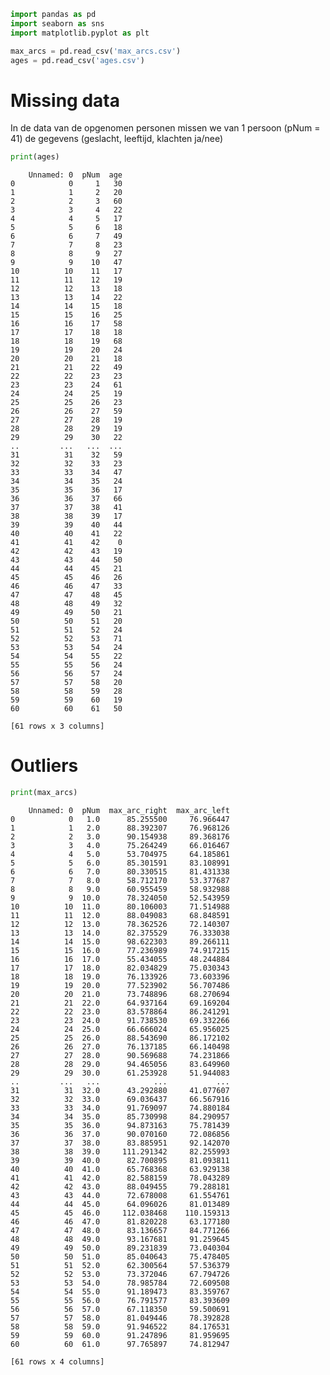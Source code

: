 

```python
import pandas as pd
import seaborn as sns
import matplotlib.pyplot as plt

max_arcs = pd.read_csv('max_arcs.csv')
ages = pd.read_csv('ages.csv')
```

# Missing data

In de data van de opgenomen personen missen we van 1 persoon (pNum = 41) de gegevens (geslacht, leeftijd, klachten ja/nee)


```python
print(ages)
```

        Unnamed: 0  pNum  age
    0            0     1   30
    1            1     2   20
    2            2     3   60
    3            3     4   22
    4            4     5   17
    5            5     6   18
    6            6     7   49
    7            7     8   23
    8            8     9   27
    9            9    10   47
    10          10    11   17
    11          11    12   19
    12          12    13   18
    13          13    14   22
    14          14    15   18
    15          15    16   25
    16          16    17   58
    17          17    18   18
    18          18    19   68
    19          19    20   24
    20          20    21   18
    21          21    22   49
    22          22    23   23
    23          23    24   61
    24          24    25   19
    25          25    26   23
    26          26    27   59
    27          27    28   19
    28          28    29   19
    29          29    30   22
    ..         ...   ...  ...
    31          31    32   59
    32          32    33   23
    33          33    34   47
    34          34    35   24
    35          35    36   17
    36          36    37   66
    37          37    38   41
    38          38    39   17
    39          39    40   44
    40          40    41   22
    41          41    42    0
    42          42    43   19
    43          43    44   50
    44          44    45   21
    45          45    46   26
    46          46    47   33
    47          47    48   45
    48          48    49   32
    49          49    50   21
    50          50    51   20
    51          51    52   24
    52          52    53   71
    53          53    54   24
    54          54    55   22
    55          55    56   24
    56          56    57   24
    57          57    58   20
    58          58    59   28
    59          59    60   19
    60          60    61   50
    
    [61 rows x 3 columns]


# Outliers


```python
print(max_arcs)
```

        Unnamed: 0  pNum  max_arc_right  max_arc_left
    0            0   1.0      85.255500     76.966447
    1            1   2.0      88.392307     76.968126
    2            2   3.0      90.154938     89.368176
    3            3   4.0      75.264249     66.016467
    4            4   5.0      53.704975     64.185861
    5            5   6.0      85.301591     83.108991
    6            6   7.0      80.330515     81.431338
    7            7   8.0      58.712170     53.377687
    8            8   9.0      60.955459     58.932988
    9            9  10.0      78.324050     52.543959
    10          10  11.0      80.106003     71.514988
    11          11  12.0      88.049083     68.848591
    12          12  13.0      78.362526     72.140307
    13          13  14.0      82.375529     76.333038
    14          14  15.0      98.622303     89.266111
    15          15  16.0      77.236989     74.917215
    16          16  17.0      55.434055     48.244884
    17          17  18.0      82.034829     75.030343
    18          18  19.0      76.133926     73.603396
    19          19  20.0      77.523902     56.707486
    20          20  21.0      73.748896     68.270694
    21          21  22.0      64.937164     69.169204
    22          22  23.0      83.578864     86.241291
    23          23  24.0      91.738530     69.332266
    24          24  25.0      66.666024     65.956025
    25          25  26.0      88.543690     86.172102
    26          26  27.0      76.137185     66.140498
    27          27  28.0      90.569688     74.231866
    28          28  29.0      94.465056     83.649960
    29          29  30.0      61.253928     51.944083
    ..         ...   ...            ...           ...
    31          31  32.0      43.292880     41.077607
    32          32  33.0      69.036437     66.567916
    33          33  34.0      91.769097     74.880184
    34          34  35.0      85.730998     84.290957
    35          35  36.0      94.873163     75.781439
    36          36  37.0      90.070160     72.086856
    37          37  38.0      83.885951     92.142070
    38          38  39.0     111.291342     82.255993
    39          39  40.0      82.700895     81.093811
    40          40  41.0      65.768368     63.929138
    41          41  42.0      82.588159     78.043289
    42          42  43.0      88.049455     79.288181
    43          43  44.0      72.678008     61.554761
    44          44  45.0      64.096026     81.013489
    45          45  46.0     112.038468    110.159313
    46          46  47.0      81.820228     63.177180
    47          47  48.0      83.136657     84.771266
    48          48  49.0      93.167681     91.259645
    49          49  50.0      89.231839     73.040304
    50          50  51.0      85.040643     75.478405
    51          51  52.0      62.300564     57.536379
    52          52  53.0      73.372046     67.794726
    53          53  54.0      78.985784     72.609508
    54          54  55.0      91.189473     83.359767
    55          55  56.0      76.791577     83.393609
    56          56  57.0      67.118350     59.500691
    57          57  58.0      81.049446     78.392828
    58          58  59.0      91.946522     84.176531
    59          59  60.0      91.247896     81.959695
    60          60  61.0      97.765897     74.812947
    
    [61 rows x 4 columns]

